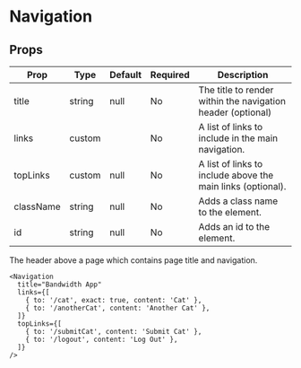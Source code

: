 Navigation
==========


Props
-----

Prop                  | Type     | Default                   | Required | Description
--------------------- | -------- | ------------------------- | -------- | -----------
title|string|null|No|The title to render within the navigation header (optional)
links|custom||No|A list of links to include in the main navigation.
topLinks|custom|null|No|A list of links to include above the main links (optional).
className|string|null|No|Adds a class name to the element.
id|string|null|No|Adds an id to the element.

The header above a page which contains page title and navigation.

```
<Navigation
  title="Bandwidth App"
  links={[
    { to: '/cat', exact: true, content: 'Cat' },
    { to: '/anotherCat', content: 'Another Cat' },
  ]}
  topLinks={[
    { to: '/submitCat', content: 'Submit Cat' },
    { to: '/logout', content: 'Log Out' },
  ]}
/>
```
